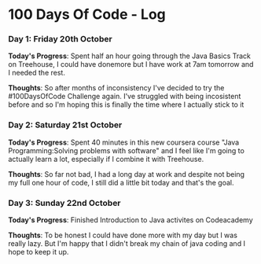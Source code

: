 # 100 Days Of Code - Log

### Day 1: Friday 20th October

**Today's Progress**: Spent half an hour going through the Java Basics Track on Treehouse, I could have donemore but I have work at 7am tomorrow and I needed the rest.

**Thoughts**:  So after months of inconsistency I've decided to try the #100DaysOfCode Challenge again. I've struggled with being incosistent before and so I'm hoping this is finally the time where I actually stick to it 

### Day 2: Saturday 21st October

**Today's Progress**: Spent 40 minutes in this new coursera course "Java Programming:Solving problems with software" and I feel like I'm going to actually learn a lot, especially if I combine it with Treehouse. 

**Thoughts**:  So far not bad, I had a long day at work and despite not being my full one hour of code, I still did a little bit today and that's the goal. 

### Day 3: Sunday 22nd October

**Today's Progress**: Finished Introduction to Java activites on Codeacademy

**Thoughts**:  To be honest I could have done more with my day but I was really lazy. But I'm happy that I didn't break my chain of java coding and I hope to keep it up. 
